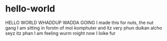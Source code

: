 # hello-world
HELLO WORLD WHADDUP WADDA GOING
I made this for nuts, the nut gang
I am sitting in forotn of moi komphuter and itz very phun
duikan alcho seyz itz phan
I am feeling wurm roight now 
I loike fur 
